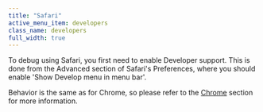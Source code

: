 ```yaml
---
title: "Safari"
active_menu_item: developers
class_name: developers
full_width: true
---
```



To debug using Safari, you first need to enable Developer support. This is done from the Advanced section of Safari's Preferences, where you should enable 'Show Develop menu in menu bar'.

Behavior is the same as for Chrome, so please refer to the [Chrome](/developers/documentation/scripting-apis/client-scripting-overview/debugging-ac-scripts/chrome) section for more information.

